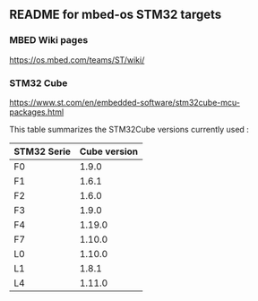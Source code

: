 ## README for mbed-os STM32 targets

### MBED Wiki pages

https://os.mbed.com/teams/ST/wiki/

### STM32 Cube

https://www.st.com/en/embedded-software/stm32cube-mcu-packages.html

This table summarizes the STM32Cube versions currently used :

| STM32 Serie | Cube version |
|-------------|--------------|
| F0          |    1.9.0     |
| F1          |    1.6.1     |
| F2          |    1.6.0     |
| F3          |    1.9.0     |
| F4          |    1.19.0    |
| F7          |    1.10.0    |
| L0          |    1.10.0    |
| L1          |    1.8.1     |
| L4          |    1.11.0    |
